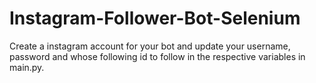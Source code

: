 # Instagram-Follower-Bot-Selenium
Create a instagram account for your bot and update your username, password and whose following id to follow in the respective variables in main.py.
